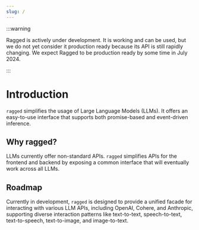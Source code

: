 ```yaml
---
slug: /
---
```


:::warning

Ragged is actively under development. It is working and can be used, but we do not yet consider it production ready because its API is still rapidly changing. We expect Ragged to be production ready by some time in July 2024.

:::

# Introduction

`ragged` simplifies the usage of Large Language Models (LLMs). It offers an easy-to-use interface that supports both promise-based and event-driven inference.

## Why ragged?

LLMs currently offer non-standard APIs. `ragged` simplifies APIs for the frontend and backend by exposing a common interface that will eventually work across all LLMs.

## Roadmap

Currently in development, `ragged` is designed to provide a unified facade for interacting with various LLM APIs, including OpenAI, Cohere, and Anthropic, supporting diverse interaction patterns like text-to-text, speech-to-text, text-to-speech, text-to-image, and image-to-text.
